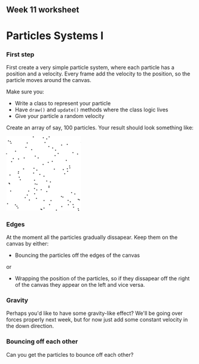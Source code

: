## Week 11 worksheet

# Particles Systems I

### First step

First create a very simple particle system, where each particle has a position and a velocity. Every frame add the velocity to the position, so the particle moves around the canvas.

Make sure you:

* Write a class to represent your particle
* Have `draw()` and `update()` methods where the class logic lives
* Give your particle a random velocity

Create an array of say, 100 particles. Your result should look something like:

![](https://github.com/ual-cci/cp-sip/raw/master/images/particles.png)

### Edges

At the moment all the particles gradually dissapear. Keep them on the canvas by either:

* Bouncing the particles off the edges of the canvas

or

* Wrapping the position of the particles, so if they dissapear off the right of the canvas they appear on the left and vice versa.

### Gravity

Perhaps you'd like to have some gravity-like effect? We'll be going over forces properly next week, but for now just add some constant velocity in the down direction.

### Bouncing off each other

Can you get the particles to bounce off each other?
